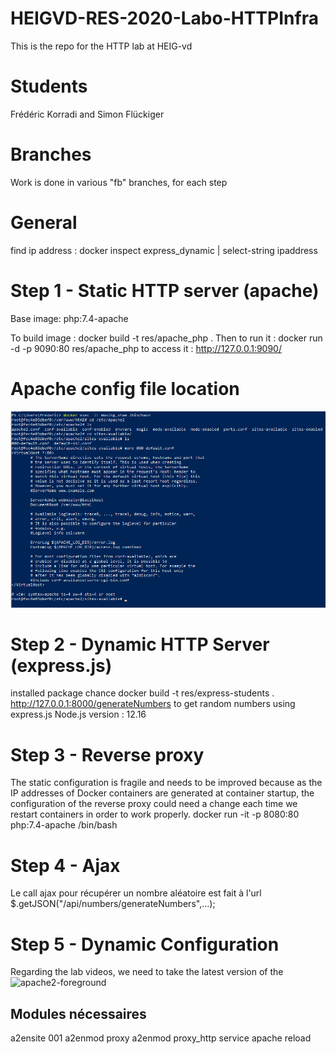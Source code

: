 # HEIGVD-RES-2020-Labo-HTTPInfra
This is the repo for the HTTP lab at HEIG-vd

# Students
Frédéric Korradi and Simon Flückiger

# Branches
Work is done in various "fb" branches, for each step
# General 
find ip address : docker inspect express_dynamic | select-string ipaddress

# Step 1 - Static HTTP server (apache)
Base image: php:7.4-apache

To build image : 
docker build -t res/apache_php .
Then to run it : 
docker run -d -p 9090:80 res/apache_php
to access it : http://127.0.0.1:9090/

# Apache config file location
![ApacheConfigFile](https://raw.githubusercontent.com/korradif/HEIGVD-RES-2020-Labo-HTTPInfra/master/ApacheConfigFile.png)

# Step 2 - Dynamic HTTP Server (express.js)
installed package chance
docker build -t res/express-students .
http://127.0.0.1:8000/generateNumbers to get random numbers using express.js
Node.js version : 12.16

# Step 3 - Reverse proxy
The static configuration is fragile and needs to be improved because as the IP addresses of Docker containers are generated at container startup, the configuration of the reverse proxy could need a change each time we restart containers in order to work properly.
 docker run -it -p 8080:80 php:7.4-apache /bin/bash

# Step 4 - Ajax
Le call ajax pour récupérer un nombre aléatoire est fait à l'url $.getJSON("/api/numbers/generateNumbers",...);

# Step 5 - Dynamic Configuration
Regarding the lab videos, we need to take the latest version of the ![apache2-foreground](https://github.com/docker-library/php/blob/master/apache2-foreground)

## Modules nécessaires
a2ensite 001
a2enmod proxy
a2enmod proxy_http
service apache reload
